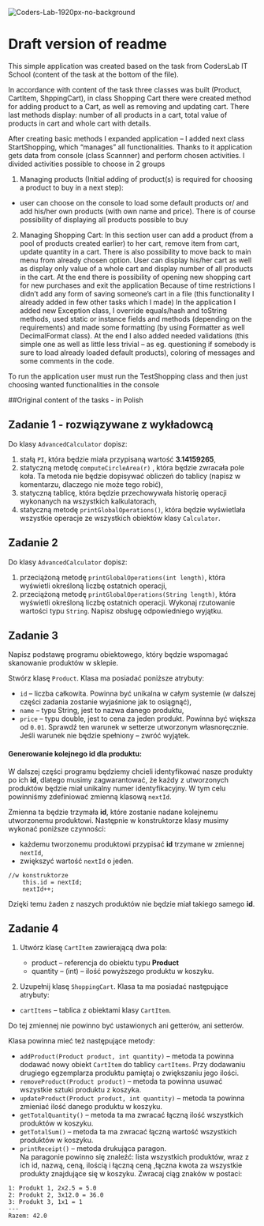 ![Coders-Lab-1920px-no-background](https://user-images.githubusercontent.com/152855/73064373-5ed69780-3ea1-11ea-8a71-3d370a5e7dd8.png)


# Draft version of readme

This simple application was created based on the task from CodersLab IT School (content of the task at the bottom of the file).

In accordance with content of the task three classes was built (Product, CartItem, ShppingCart), in class Shopping Cart there were created method for adding product to a Cart, as well as removing and updating cart. There last methods display: number of all products in a cart, total value of products in cart and whole cart with details.

After creating basic methods I expanded application – I added next class StartShopping, which “manages” all functionalities. Thanks to it application gets data from console (class Scannner) and perform chosen activities.
I divided activities possible to choose in 2 groups
1. Managing products (Initial adding of product(s) is required for choosing a product to buy in a next step):
- user can choose on the console to load some default products or/ and add his/her own products (with own name and price). There is of course possibility of displaying all products possible to buy

2. Managing Shopping Cart: In this section user can add a product (from a pool of products created earlier) to her cart, remove item from cart, update quantity in a cart. There is also possibility to move back to main menu from already chosen option. User can display his/her cart as well as display only value of a whole cart and display number of all products in the cart.
   At the end there is possibility of opening new shopping cart for new purchases and exit the application
   Because of time restrictions I didn’t add any form of saving someone’s cart in a file (this functionality I already added in few other tasks which I made)
   In the application I added new Exception class, I override equals/hash and toString methods, used static or instance fields and methods (depending on the requirements) and made some formatting (by using Formatter as well DecimalFormat class). At the end I also added needed validations (this simple one as well as little less trivial – as eg. questioning if somebody is sure to load already loaded default products), coloring of messages and some comments in the code.
   
To run the application user must run the TestShopping class and then just choosing wanted functionalities in the console









##Original content of the tasks - in Polish
## Zadanie 1 - rozwiązywane z wykładowcą

Do klasy ```AdvancedCalculator``` dopisz:

 1. stałą ```PI```, która będzie miała przypisaną wartość **3.14159265**,
 2. statyczną metodę ```computeCircleArea(r)``` , która będzie zwracała pole koła. Ta metoda nie będzie dopisywać obliczeń do tablicy (napisz w komentarzu, dlaczego nie może tego robić),
 3. statyczną tablicę, która będzie przechowywała historię operacji wykonanych na wszystkich kalkulatorach,
 4. statyczną metodę `printGlobalOperations()`, która będzie wyświetlała wszystkie operacje ze wszystkich obiektów klasy `Calculator`.

## Zadanie 2

Do klasy ```AdvancedCalculator``` dopisz:

1. przeciążoną metodę `printGlobalOperations(int length)`, która wyświetli określoną liczbę ostatnich operacji,
2. przeciążoną metodę `printGlobalOperations(String length)`, która wyświetli określoną liczbę ostatnich operacji.
Wykonaj rzutowanie wartości typu `String`. Napisz obsługę odpowiedniego wyjątku.


## Zadanie 3

Napisz podstawę programu obiektowego, który będzie wspomagać skanowanie produktów w sklepie.

Stwórz klasę `Product`. Klasa ma posiadać poniższe atrybuty:
  * `id` – liczba całkowita. Powinna być unikalna w całym systemie (w dalszej części zadania zostanie wyjaśnione jak to osiągnąć),
  * `name` –  typu String, jest to nazwa danego produktu,
  * `price` – typu double, jest to cena za jeden produkt. Powinna być większa od `0.01`. Sprawdź ten warunek w setterze utworzonym własnoręcznie. Jeśli warunek nie będzie spełniony – zwróć wyjątek.

#### Generowanie kolejnego id dla produktu:  

W dalszej części programu będziemy chcieli identyfikować nasze produkty po ich **id**, dlatego musimy zagwarantować, że każdy z utworzonych produktów będzie miał unikalny numer identyfikacyjny.
W tym celu powinniśmy zdefiniować zmienną klasową ```nextId```.

Zmienna ta będzie trzymała **id**, które zostanie nadane kolejnemu utworzonemu produktowi. Następnie w konstruktorze klasy musimy wykonać poniższe czynności:
  * każdemu tworzonemu produktowi przypisać **id** trzymane w zmiennej `nextId`,
  * zwiększyć wartość `nextId` o jeden.

```
//w konstruktorze
    this.id = nextId;
    nextId++;

```

Dzięki temu żaden z naszych produktów nie będzie miał takiego samego **id**.

## Zadanie 4

1. Utwórz klasę `CartItem` zawierającą dwa pola:
    * product – referencja do obiektu typu **Product**
    * quantity – (int) – ilość powyższego produktu w koszyku.

2. Uzupełnij klasę `ShoppingCart`. Klasa ta ma posiadać następujące atrybuty:
  * `cartItems` – tablica z obiektami klasy `CartItem`.

 Do tej zmiennej nie powinno być ustawionych ani getterów, ani setterów.

 Klasa powinna mieć też następujące metody:
 
  * `addProduct(Product product, int quantity)` – metoda ta powinna dodawać nowy obiekt `CartItem` do tablicy `cartItems`. Przy dodawaniu drugiego egzemplarza produktu pamiętaj o zwiększaniu jego ilości.
  * `removeProduct(Product product)` – metoda ta powinna usuwać wszystkie sztuki produktu z koszyka.
  * `updateProduct(Product product, int quantity)` – metoda ta powinna zmieniać ilość danego produktu w koszyku. 
  * `getTotalQuantity()` – metoda ta ma zwracać łączną ilość wszystkich produktów w koszyku. 
  * `getTotalSum()` – metoda ta ma zwracać łączną wartość wszystkich produktów w koszyku. 
  * `printReceipt()` – metoda drukująca paragon.  
  Na paragonie powinno się znaleźć: lista wszystkich produktów, wraz z ich id, nazwą, ceną, ilością i łączną ceną 
  ,łączna kwota za wszystkie produkty znajdujące się w koszyku. Zwracaj ciąg znaków w postaci:

```
1: Produkt 1, 2x2.5 = 5.0
2: Produkt 2, 3x12.0 = 36.0
3: Produkt 3, 1x1 = 1
---
Razem: 42.0
```

